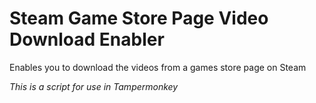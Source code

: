 # Steam Game Store Page Video Download Enabler
Enables you to download the videos from a games store page on Steam

*This is a script for use in Tampermonkey*
